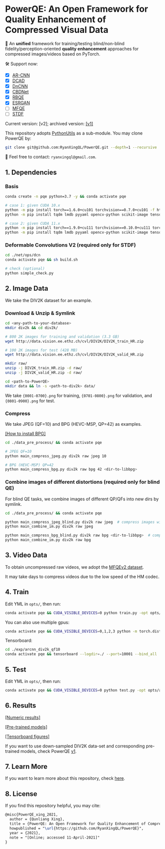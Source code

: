# PowerQE: An Open Framework for Quality Enhancement of Compressed Visual Data

:running: An **unified** framework for training/testing blind/non-blind fidelity/perception-oriented **quality enhancement** approaches for compressed images/videos based on PyTorch.

:hammer_and_wrench: Support now:

- [x] [AR-CNN](https://openaccess.thecvf.com/content_iccv_2015/html/Dong_Compression_Artifacts_Reduction_ICCV_2015_paper.html)
- [x] [DCAD](https://ieeexplore.ieee.org/abstract/document/7923714/)
- [x] [DnCNN](https://arxiv.org/abs/1608.03981)
- [x] [CBDNet](https://arxiv.org/abs/1807.04686)
- [x] [RBQE](https://github.com/RyanXingQL/RBQE)
- [x] [ESRGAN](https://github.com/RyanXingQL/SubjectiveQE-ESRGAN)
- [ ] [MFQE](https://github.com/RyanXingQL/MFQEv2.0)
- [ ] [STDF](https://github.com/RyanXingQL/STDF-PyTorch)

Current version: [v2]; archived version: [[v1]](https://github.com/RyanXingQL/PowerQE/tree/ea903fd0d04154c95b321b5100540249856bd44b)

This repository adopts [PythonUtils](https://github.com/RyanXingQL/PythonUtils) as a sub-module. You may clone PowerQE by:

```bash
git clone git@github.com:RyanXingQL/PowerQE.git --depth=1 --recursive
```

:e-mail: Feel free to contact: `ryanxingql@gmail.com`.

## 1. Dependencies

### Basis

```bash
conda create -n pqe python=3.7 -y && conda activate pqe

# case 1: given CUDA 10.x
python -m pip install torch==1.6.0+cu101 torchvision==0.7.0+cu101 -f https://download.pytorch.org/whl/torch_stable.html
python -m pip install tqdm lmdb pyyaml opencv-python scikit-image tensorboard lpips

# case 2: given CUDA 11.x
python -m pip install torch==1.9.0+cu111 torchvision==0.10.0+cu111 torchaudio==0.9.0 -f https://download.pytorch.org/whl/torch_stable.html
python -m pip install tqdm lmdb pyyaml opencv-python scikit-image tensorboard lpips
```

### Deformable Convolutions V2 (required only for STDF)

```bash
cd ./net/ops/dcn
conda activate pqe && sh build.sh

# check (optional)
python simple_check.py
```

## 2. Image Data

We take the DIV2K dataset for an example.

### Download & Unzip & Symlink

```bash
cd <any-path-to-your-database>
mkdir div2k && cd div2k/

# 800 2K images for training and validation (3.3 GB)
wget http://data.vision.ee.ethz.ch/cvl/DIV2K/DIV2K_train_HR.zip

# 100 2K images for test (428 MB)
wget http://data.vision.ee.ethz.ch/cvl/DIV2K/DIV2K_valid_HR.zip

mkdir raw/
unzip -j DIV2K_train_HR.zip -d raw/
unzip -j DIV2K_valid_HR.zip -d raw/

cd <path-to-PowerQE>
mkdir data && ln -s <path-to-div2k> data/
```

We take `{0001-0700}.png` for training, `{0701-0800}.png` for validation, and `{0801-0900}.png` for test.

### Compress

We take JPEG (QF=10) and BPG (HEVC-MSP, QP=42) as examples.

[[How to install BPG]](https://github.com/RyanXingQL/PowerQE/wiki/How-to-install-BPG%3F)

```bash
cd ./data_pre_process/ && conda activate pqe

# JPEG QF=10
python main_compress_jpeg.py div2k raw jpeg 10

# BPG (HEVC-MSP) QP=42
python main_compress_bpg.py div2k raw bpg 42 <dir-to-libbpg>
```

### Combine images of different distortions (required only for blind QE)

For blind QE tasks, we combine images of different QP/QFs into new dirs by symlink.

```bash
cd ./data_pre_process/ && conda activate pqe

python main_compress_jpeg_blind.py div2k raw jpeg  # compress images with qf=10, 20, 30, 40 and 50 first
python main_combine_im.py div2k raw jpeg

python main_compress_bpg_blind.py div2k raw bpg <dir-to-libbpg>  # compress images with qp=42, 37, 32, 27 and 22 first
python main_combine_im.py div2k raw bpg
```

## 3. Video Data

To obtain uncompressed raw videos, we adopt the [MFQEv2 dataset](https://github.com/RyanXingQL/MFQEv2.0/wiki/MFQEv2-Dataset).

It may take days to compress videos due to the low speed of the HM codec.

## 4. Train

Edit YML in `opts/`, then run:

```bash
conda activate pqe && CUDA_VISIBLE_DEVICES=0 python train.py -opt opts/arcnn.yml -case div2k_qf10
```

You can also use multiple gpus:

```bash
conda activate pqe && CUDA_VISIBLE_DEVICES=0,1,2,3 python -m torch.distributed.launch --nproc_per_node=4 --master_port=1111 train.py -opt opts/arcnn.yml -case div2k_qf10
```

Tensorboard:

```bash
cd ./exp/arcnn_div2k_qf10
conda activate pqe && tensorboard --logdir=./ --port=10001 --bind_all
```

## 5. Test

Edit YML in `opts/`, then run:

```bash
conda activate pqe && CUDA_VISIBLE_DEVICES=0 python test.py -opt opts/arcnn.yml -case div2k_qf10
```

## 6. Results

[[Numeric results]](https://github.com/RyanXingQL/PowerQE/wiki/Results)

[[Pre-trained models]](https://github.com/RyanXingQL/PowerQE/releases)

[[Tensorboard figures]](https://github.com/RyanXingQL/PowerQE/issues/2)

If you want to use down-sampled DIV2K data-set and corresponding pre-trained models, check PowerQE [v1](https://github.com/RyanXingQL/PowerQE/tree/ea903fd0d04154c95b321b5100540249856bd44b).

## 7. Learn More

If you want to learn more about this repository, check [here](https://github.com/RyanXingQL/PowerQE/wiki/Learn-More).

## 8. License

If you find this repository helpful, you may cite:

```tex
@misc{PowerQE_xing_2021,
  author = {Qunliang Xing},
  title = {PowerQE: An Open Framework for Quality Enhancement of Compressed Visual Data},
  howpublished = "\url{https://github.com/RyanXingQL/PowerQE}",
  year = {2021}, 
  note = "[Online; accessed 11-April-2021]"
}
```
